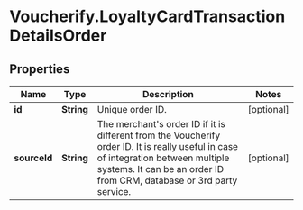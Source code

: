# Voucherify.LoyaltyCardTransactionDetailsOrder

## Properties

Name | Type | Description | Notes
------------ | ------------- | ------------- | -------------
**id** | **String** | Unique order ID. | [optional] 
**sourceId** | **String** | The merchant&#39;s order ID if it is different from the Voucherify order ID. It is really useful in case of integration between multiple systems. It can be an order ID from CRM, database or 3rd party service. | [optional] 


